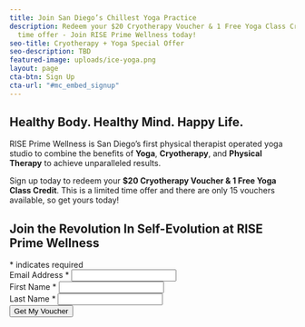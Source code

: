 ```yaml
---
title: Join San Diego’s Chillest Yoga Practice
description: Redeem your $20 Cryotherapy Voucher & 1 Free Yoga Class Credit.<br> Limited
  time offer - Join RISE Prime Wellness today!
seo-title: Cryotherapy + Yoga Special Offer
seo-description: TBD
featured-image: uploads/ice-yoga.png
layout: page
cta-btn: Sign Up
cta-url: "#mc_embed_signup"
---
```


## Healthy Body. Healthy Mind. Happy Life.  

RISE Prime Wellness is San Diego’s first physical therapist operated yoga studio to combine the benefits of **Yoga**, **Cryotherapy**, and **Physical Therapy** to achieve unparalleled results.

Sign up today to redeem your **$20 Cryotherapy Voucher & 1 Free Yoga Class Credit**. This is a limited time offer and there are only 15 vouchers available, so get yours today!

<!-- Begin MailChimp Signup Form -->
<link href="//cdn-images.mailchimp.com/embedcode/classic-10_7.css" rel="stylesheet" type="text/css">
<div id="mc_embed_signup">
<form action="https://RISEprimewellness.us17.list-manage.com/subscribe/post?u=380eabc054c67bac16145a294&amp;id=444b21f799" method="post" id="mc-embedded-subscribe-form" name="mc-embedded-subscribe-form" class="validate" target="_blank" novalidate>
    <div id="mc_embed_signup_scroll">
<h2>Join the Revolution In Self-Evolution at RISE Prime Wellness</h2>
<div class="indicates-required"><span class="asterisk">*</span> indicates required</div>
<div class="mc-field-group">
	<label for="mce-EMAIL">Email Address  <span class="asterisk">*</span></label>
	<input type="email" value="" name="EMAIL" class="required email" id="mce-EMAIL">
</div>
<div class="mc-field-group">
	<label for="mce-FNAME">First Name <span class="asterisk">*</span></label>
	<input type="text" value="" name="FNAME" class="required" id="mce-FNAME">
</div>
<div class="mc-field-group">
	<label for="mce-LNAME">Last Name <span class="asterisk">*</span></label>
	<input type="text" value="" name="LNAME" class="required" id="mce-LNAME">
</div>
	<div id="mce-responses" class="clear">
		<div class="response" id="mce-error-response" style="display:none"></div>
		<div class="response" id="mce-success-response" style="display:none"></div>
	</div>    <!-- real people should not fill this in and expect good things - do not remove this or risk form bot signups-->
    <div style="position: absolute; left: -5000px;" aria-hidden="true"><input type="text" name="b_380eabc054c67bac16145a294_444b21f799" tabindex="-1" value=""></div>
    <div class="clear"><input type="submit" value="Get My Voucher" name="subscribe" id="mc-embedded-subscribe" class="button"></div>
    </div>
</form>
</div>
<script type='text/javascript' src='//s3.amazonaws.com/downloads.mailchimp.com/js/mc-validate.js'></script><script type='text/javascript'>(function($) {window.fnames = new Array(); window.ftypes = new Array();fnames[0]='EMAIL';ftypes[0]='email';fnames[1]='FNAME';ftypes[1]='text';fnames[2]='LNAME';ftypes[2]='text';}(jQuery));var $mcj = jQuery.noConflict(true);</script>
<!--End mc_embed_signup-->
